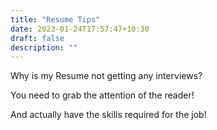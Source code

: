 ```yaml
---
title: "Resume Tips"
date: 2023-01-24T17:57:47+10:30
draft: false
description: ""
---
```


Why is my Resume not getting any interviews?

You need to grab the attention of the reader!

And actually have the skills required for the job!

